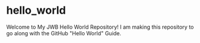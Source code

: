# hello_world
Welcome to My JWB Hello World Repository! I am making this repository to go along with the GitHub "Hello World" Guide.

